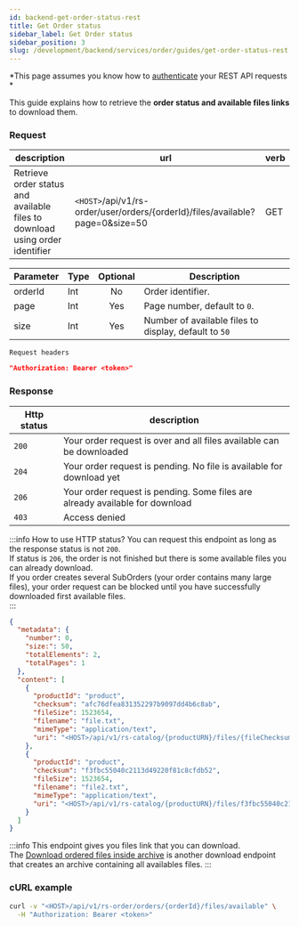 ```yaml
---
id: backend-get-order-status-rest
title: Get Order status
sidebar_label: Get Order status
sidebar_position: 3
slug: /development/backend/services/order/guides/get-order-status-rest
---
```


*This page assumes you know how to [authenticate](../../../authentication/api-guides/rest/authent-oauth2.mdx) your REST API requests *

This guide explains how to retrieve the **order status and available files links** to download them.


### Request

| description | url | verb | 
| ----------- | --- | ---- |
| Retrieve order status and available files to download using order identifier | `<HOST>`/api/v1/rs-order/user/orders/{orderId}/files/available?page=0&size=50 | GET |


 | Parameter | Type | Optional | Description |
| --------- | ---- | :------: | ----------- |
| orderId | Int | No | Order identifier. |
| page | Int | Yes | Page number, default to `0`. |
| size | Int | Yes | Number of available files to display, default to `50` |

`Request headers`
```json
"Authorization: Bearer <token>"
```

### Response

| Http status | description |
| ----------- | ------------ |
| `200`         | Your order request is over and all files available can be downloaded |
| `204`         | Your order request is pending. No file is available for download yet  |
| `206`         | Your order request is pending. Some files are already available for download |
| `403`         | Access denied |

:::info How to use HTTP status?
You can request this endpoint as long as the response status is not `200`.  
If status is `206`, the order is not finished but there is some available files you can already download.  
If you order creates several SubOrders (your order contains many large files), your order request can be blocked until you have successfully downloaded first available files.  
:::

```json
{
  "metadata": {
    "number": 0,
    "size:": 50,
    "totalElements": 2,
    "totalPages": 1
  },
  "content": [
    {
      "productId": "product",
      "checksum": "afc76dfea831352297b9097dd4b6c8ab",
      "fileSize": 1523654,
      "filename": "file.txt",
      "mimeType": "application/text",
      "uri": "<HOST>/api/v1/rs-catalog/{productURN}/files/{fileChecksum}"
    },
    {
      "productId": "product",
      "checksum": "f3fbc55040c2113d49220f81c8cfdb52",
      "fileSize": 1523654,
      "filename": "file2.txt",
      "mimeType": "application/text",
      "uri": "<HOST>/api/v1/rs-catalog/{productURN}/files/f3fbc55040c2113d49220f81c8cfdb52"
    }
  ]
}
```

:::info
This endpoint gives you files link that you can download.  
The [Download ordered files inside archive](./download-ordered-files) is another download endpoint that creates an archive containing all availables files.
:::

### cURL example

```bash
curl -v "<HOST>/api/v1/rs-order/orders/{orderId}/files/available" \
  -H "Authorization: Bearer <token>"
```
